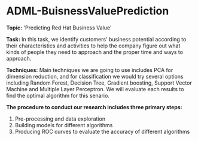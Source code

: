 # ADML-BuisnessValuePrediction
**Topic:** 'Predicting Red Hat Business Value'

**Task:** In this task, we identify customers' business potential according to their characteristics and activities to help the company figure out what kinds of people they need to approach and the proper time and ways to approach.

**Techniques:** Main techniques we are going to use includes PCA for dimension reduction, and for classification we would try several options including Random Forest, Decision Tree, Gradient boosting, Support Vector Machine and Multiple Layer Perceptron. We will evaluate each results to find the optimal algorithm for this senario.

**The procedure to conduct our research includes three primary steps:**
1. Pre-processing and data exploration
2. Building models for different algorithms
3. Producing ROC curves to evaluate the accuracy of different algorithms
